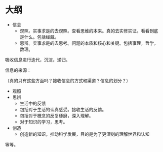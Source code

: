 # 大纲

- 信息
  - 观照。实事求是的去观照。查看思维的本来。真的去实修实证。看看到底是什么。包括经藏。
  - 思辨。实事求是的去思考。问题的本质和核心和关键。包括事理，哲学，数理。



吸收信息进行迭代，沉淀，递归。

信息的来源：

（真的只有这些方面吗？接收信息的方式和渠道？信息的划分？）

- 观照
- 思辨
  - 生活中的反馈
  - 包括对于生活的认真感受。接收生活的反馈。
  - 包括对于概念的反复琢磨，深入理解。
  - 对于知识的学习，思考。
- 创造 
  - 创造新的知识，推动科学发展，目的是为了更深刻的理解世界和认知


等等。
